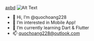 [axbd](https://user-images.githubusercontent.com/45001484/231051488-9e84e0b6-f6b5-49e4-a8ed-be1234c16ccc.gif)
![Alt Text](https://media.giphy.com/media/vFKqnCdLPNOKc/giphy.gif)
- 👋 Hi, I’m @quochoang228
- 👀 I’m interested in Mobile App!
- 🌱 I’m currently learning Dart & Flutter
- 📫 quochoang228@outlook.com

<!---
quochoang228/quochoang228 is a ✨ special ✨ repository because its `README.md` (this file) appears on your GitHub profile.
You can click the Preview link to take a look at your changes.
--->
